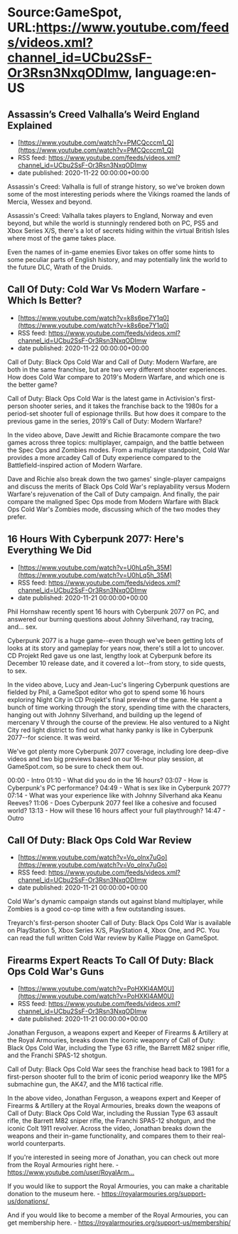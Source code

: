# Source:GameSpot, URL:https://www.youtube.com/feeds/videos.xml?channel_id=UCbu2SsF-Or3Rsn3NxqODImw, language:en-US

## Assassin’s Creed Valhalla’s Weird England Explained
 - [https://www.youtube.com/watch?v=PMCQcccm1_Q](https://www.youtube.com/watch?v=PMCQcccm1_Q)
 - RSS feed: https://www.youtube.com/feeds/videos.xml?channel_id=UCbu2SsF-Or3Rsn3NxqODImw
 - date published: 2020-11-22 00:00:00+00:00

Assassin's Creed: Valhalla is full of strange history, so we've broken down some of the most interesting periods where the Vikings roamed the lands of Mercia, Wessex and beyond.

Assassin's Creed: Valhalla takes players to England, Norway and even beyond, but while the world is stunningly rendered both on PC, PS5 and Xbox Series X/S, there's a lot of secrets hiding within the virtual British Isles where most of the game takes place. 

Even the names of in-game enemies Eivor takes on offer some hints to some peculiar parts of English history, and may potentially link the world to the future DLC, Wrath of the Druids.

## Call Of Duty: Cold War Vs Modern Warfare - Which Is Better?
 - [https://www.youtube.com/watch?v=k8s6pe7Y1q0](https://www.youtube.com/watch?v=k8s6pe7Y1q0)
 - RSS feed: https://www.youtube.com/feeds/videos.xml?channel_id=UCbu2SsF-Or3Rsn3NxqODImw
 - date published: 2020-11-22 00:00:00+00:00

Call of Duty: Black Ops Cold War and Call of Duty: Modern Warfare, are both in the same franchise, but are two very different shooter experiences. How does Cold War compare to 2019's Modern Warfare, and which one is the better game?

Call of Duty: Black Ops Cold War is the latest game in Activision's first-person shooter series, and it takes the franchise back to the 1980s for a period-set shooter full of espionage thrills. But how does it compare to the previous game in the series, 2019's Call of Duty: Modern Warfare?

In the video above, Dave Jewitt and Richie Bracamonte compare the two games across three topics: multiplayer, campaign, and the battle between the Spec Ops and Zombies modes. From a multiplayer standpoint, Cold War provides a more arcadey Call of Duty experience compared to the Battlefield-inspired action of Modern Warfare.

Dave and Richie also break down the two games' single-player campaigns and discuss the merits of Black Ops Cold War's replayability versus Modern Warfare's rejuvenation of the Call of Duty campaign. And finally, the pair compare the maligned Spec Ops mode from Modern Warfare with Black Ops Cold War's Zombies mode, discussing which of the two modes they prefer.

## 16 Hours With Cyberpunk 2077: Here's Everything We Did
 - [https://www.youtube.com/watch?v=U0hLq5h_35M](https://www.youtube.com/watch?v=U0hLq5h_35M)
 - RSS feed: https://www.youtube.com/feeds/videos.xml?channel_id=UCbu2SsF-Or3Rsn3NxqODImw
 - date published: 2020-11-21 00:00:00+00:00

Phil Hornshaw recently spent 16 hours with Cyberpunk 2077 on PC, and answered our burning questions about Johnny Silverhand, ray tracing, and... sex.

Cyberpunk 2077 is a huge game--even though we've been getting lots of looks at its story and gameplay for years now, there's still a lot to uncover. CD Projekt Red gave us one last, lengthy look at Cyberpunk before its December 10 release date, and it covered a lot--from story, to side quests, to sex.

In the video above, Lucy and Jean-Luc's lingering Cyberpunk questions are fielded by Phil, a GameSpot editor who got to spend some 16 hours exploring Night City in CD Projekt's final preview of the game. He spent a bunch of time working through the story, spending time with the characters, hanging out with Johnny Silverhand, and building up the legend of mercenary V through the course of the preview. He also ventured to a Night City red light district to find out what hanky panky is like in Cyberpunk 2077--for science. It was weird.

We've got plenty more Cyberpunk 2077 coverage, including lore deep-dive videos and two big previews based on our 16-hour play session, at GameSpot.com, so be sure to check them out.

00:00 - Intro
01:10 - What did you do in the 16 hours?
03:07 - How is Cyberpunk's PC performance?
04:49 - What is sex like in Cyberpunk 2077?
07:14 - What was your experience like with Johnny Silverhand aka Keanu Reeves?
11:06 - Does Cyberpunk 2077 feel like a cohesive and focused world?
13:13 - How will these 16 hours affect your full playthrough?
14:47 - Outro

## Call Of Duty: Black Ops Cold War Review
 - [https://www.youtube.com/watch?v=Vo_olnx7uGo](https://www.youtube.com/watch?v=Vo_olnx7uGo)
 - RSS feed: https://www.youtube.com/feeds/videos.xml?channel_id=UCbu2SsF-Or3Rsn3NxqODImw
 - date published: 2020-11-21 00:00:00+00:00

Cold War's dynamic campaign stands out against bland multiplayer, while Zombies is a good co-op time with a few outstanding issues.

Treyarch's first-person shooter Call of Duty: Black Ops Cold War is available on PlayStation 5, Xbox Series X/S, PlayStation 4, Xbox One, and PC. You can read the full written Cold War review by Kallie Plagge on GameSpot.

## Firearms Expert Reacts To Call Of Duty: Black Ops Cold War's Guns
 - [https://www.youtube.com/watch?v=PoHXKI4AM0U](https://www.youtube.com/watch?v=PoHXKI4AM0U)
 - RSS feed: https://www.youtube.com/feeds/videos.xml?channel_id=UCbu2SsF-Or3Rsn3NxqODImw
 - date published: 2020-11-21 00:00:00+00:00

Jonathan Ferguson, a weapons expert and Keeper of Firearms & Artillery at the Royal Armouries, breaks down the iconic weaponry of Call of Duty: Black Ops Cold War, including the Type 63 rifle, the Barrett M82 sniper rifle, and the Franchi SPAS-12 shotgun.

Call of Duty: Black Ops Cold War sees the franchise head back to 1981 for a first-person shooter full to the brim of iconic period weaponry like the MP5 submachine gun, the AK47, and the M16 tactical rifle.

In the above video, Jonathan Ferguson, a weapons expert and Keeper of Firearms & Artillery at the Royal Armouries, breaks down the weapons of Call of Duty: Black Ops Cold War, including the Russian Type 63 assault rifle, the Barrett M82 sniper rifle, the Franchi SPAS-12 shotgun, and the iconic Colt 1911 revolver. Across the video, Jonathan breaks down the weapons and their in-game functionality, and compares them to their real-world counterparts.

If you're interested in seeing more of Jonathan, you can check out more from the Royal Armouries right here. - https://www.youtube.com/user/RoyalArm…

If you would like to support the Royal Armouries, you can make a charitable donation to the museum here. - https://royalarmouries.org/support-us/donations/ 

And if you would like to become a member of the Royal Armouries, you can get membership here. - https://royalarmouries.org/support-us/membership/

